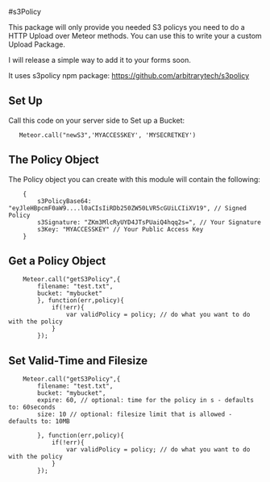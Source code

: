 #s3Policy

This package will only provide you needed S3 policys you need to do a HTTP Upload over Meteor methods.
You can use this to write your a custom Upload Package.

I will release a simple way to add it to your forms soon.

It uses s3policy npm package: https://github.com/arbitrarytech/s3policy

## Set Up

Call this code on your server side to Set up a Bucket:

       Meteor.call("newS3",'MYACCESSKEY', 'MYSECRETKEY')


## The Policy Object
The Policy object you can create with this module will contain the following:
	
        {
        	s3PolicyBase64: "eyJleHBpcmF0aW9....l0aCIsIiRDb250ZW50LVR5cGUiLCIiXV19", // Signed Policy
        	s3Signature: "ZKm3MlcRyUYD4JTsPUaiQ4hqq2s=", // Your Signature
        	s3Key: "MYACCESSKEY" // Your Public Access Key
        }

## Get a Policy Object

		Meteor.call("getS3Policy",{
			filename: "test.txt",
			bucket: "mybucket"
			}, function(err,policy){
				if(!err){
					var validPolicy = policy; // do what you want to do with the policy
				}
			});



## Set Valid-Time and Filesize

		Meteor.call("getS3Policy",{
			filename: "test.txt",
			bucket: "mybucket",
			expire: 60, // optional: time for the policy in s - defaults to: 60seconds
			size: 10 // optional: filesize limit that is allowed - defaults to: 10MB
			
			}, function(err,policy){
				if(!err){
					var validPolicy = policy; // do what you want to do with the policy
				}
			});

			
